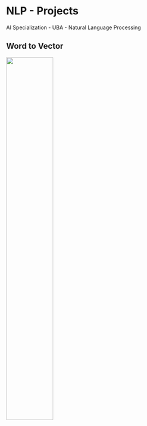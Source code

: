 # NLP - Projects
AI Specialization - UBA - Natural Language Processing

## Word to Vector
<img src="https://user-images.githubusercontent.com/77301813/136676196-148029d8-41cc-4061-8fc2-a53210542bb4.PNG" width=50% height=50%>
